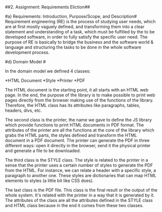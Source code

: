 ##2. Assignment: Requirements Eliction##

#a) Requirements: Introduction, Purpose/Scope, and Description#
Requirement engineering (RE) is the process of studying user needs, which are at first mostly vaguely defined, and transforming them into a clear statement and understanding of a task, which must be fulfilled by the to be developed software, in order to fully satisfy the specific user need.
The purpose of RE is basically to bridge the business and the software world & language and structuring the tasks to be done in the whole software development process.

#d) Domain Model #

In the domain model we defined 4 classes:

*HTML Document
*Style
*Printer
*PDF

The HTML document is the starting point, it all starts with an HTML web page. In the end, the purpose of the library is to make possible to print web pages directly from the browser making use of the functions of the library. Therefore, the HTML class has its attributes like paragraphs, tables, headers, divs, etc.

The second class is the printer, the name we gave to define the JS library which provide functions to print HTML documents in PDF format. The attributes of the printer are all the functions at the core of the library which grabs the HTML parts, the styles defined and transform the HTML document in a PDF document. The printer can generate the PDF in three different ways: open it directly in the browser, send it the physical printer and generate a file to be downloaded.

The third class is the STYLE class. The style is related to the printer in a sense that the printer uses a certain number of styles to generate the PDF from the HTML. For instance, we can relate a header with a specific style, a paragraph to another one. These styles are dictionaries that can map HTML elements to styles (a little bit like CSS does).

The last class is the PDF file. This class is the final result or the output of the whole system. It's related with the printer in a way that it is generated by it. The attributes of the class are all the attributes defined in the STYLE class and HTML class because in the end it comes from these two classes.
